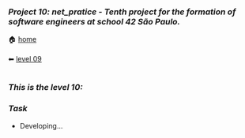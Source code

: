 ### _Project 10: net_pratice - Tenth project for the formation of software engineers at school 42 São Paulo._

🏠 [home](https://github.com/Vinicius-Santoro/42-formation-lvl2-10.net_pratice)<br><br>
⬅ [level 09](https://github.com/Vinicius-Santoro/42-formation-lvl2-10.net_pratice/blob/main/readmes/level09.md) &nbsp;&nbsp;&nbsp;
<h1></h1>

### _This is the level 10:_

### _Task_
- Developing...

